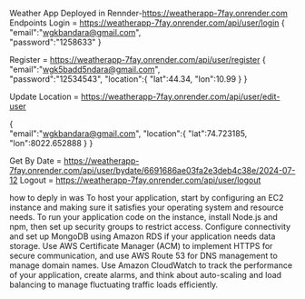 Weather App
Deployed in Rennder-https://weatherapp-7fay.onrender.com
Endpoints
Login = https://weatherapp-7fay.onrender.com/api/user/login
    { 
       "email":"wgkbandara@gmail.com",   
      "password":"1258633"
}

Register = https://weatherapp-7fay.onrender.com/api/user/register
    {    
       "email":"wgk5badd5ndara@gmail.com",   
      "password":"12534543",
      "location":{
        "lat":44.34,
        "lon":10.99
      }
}

Update Location = https://weatherapp-7fay.onrender.com/api/user/edit-user

{    
       "email":"wgkbandara@gmail.com",
      "location":{
        "lat":74.723185,
        "lon":8022.652888
      }
}


Get By Date = https://weatherapp-7fay.onrender.com/api/user/bydate/6691686ae03fa2e3deb4c38e/2024-07-12
Logout = https://weatherapp-7fay.onrender.com/api/user/logout

how to deply in was 
To host your application, start by configuring an EC2 instance and making sure it satisfies your operating system and resource needs. To run your application code on the instance, install Node.js and npm, then set up security groups to restrict access. Configure connectivity and set up MongoDB using Amazon RDS if your application needs data storage. Use AWS Certificate Manager (ACM) to implement HTTPS for secure communication, and use AWS Route 53 for DNS management to manage domain names. Use Amazon CloudWatch to track the performance of your application, create alarms, and think about auto-scaling and load balancing to manage fluctuating traffic loads efficiently.
